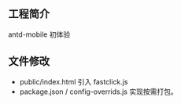 ## 工程简介

antd-mobile 初体验

## 文件修改

- public/index.html 引入 fastclick.js
- package.json / config-overrids.js 实现按需打包。